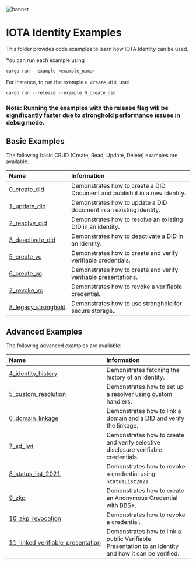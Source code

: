 ![banner](https://github.com/iotaledger/identity.rs/raw/HEAD/.github/banner_identity.svg)

# IOTA Identity Examples

This folder provides code examples to learn how IOTA Identity can be used.

You can run each example using

```rust
cargo run --example <example_name>
```

For instance, to run the example `0_create_did`, use:

```rust
cargo run --release --example 0_create_did
```

### Note: Running the examples with the release flag will be significantly faster due to stronghold performance issues in debug mode.

## Basic Examples

The following basic CRUD (Create, Read, Update, Delete) examples are available:

| Name                                                    | Information                                                                          |
| :------------------------------------------------------ | :----------------------------------------------------------------------------------- |
| [0_create_did](./0_basic/0_create_did.rs)               | Demonstrates how to create a DID Document and publish it in a new identity.          |
| [1_update_did](./0_basic/1_update_did.rs)               | Demonstrates how to update a DID document in an existing identity.                   |
| [2_resolve_did](./0_basic/2_resolve_did.rs)             | Demonstrates how to resolve an existing DID in an identity.                          |
| [3_deactivate_did](./0_basic/3_deactivate_did.rs)       | Demonstrates how to deactivate a DID in an identity.                                 |
| [5_create_vc](./0_basic/5_create_vc.rs)                 | Demonstrates how to create and verify verifiable credentials.                        |
| [6_create_vp](./0_basic/6_create_vp.rs)                 | Demonstrates how to create and verify verifiable presentations.                      |
| [7_revoke_vc](./0_basic/7_revoke_vc.rs)                 | Demonstrates how to revoke a verifiable credential.                                  |
| [8_legacy_stronghold](./0_basic/8_legacy_stronghold.rs) | Demonstrates how to use stronghold for secure storage..                              |

## Advanced Examples

The following advanced examples are available:

| Name                                                                                   | Information                                                                                              |
| :------------------------------------------------------------------------------------- | :------------------------------------------------------------------------------------------------------- |
| [4_identity_history](./1_advanced/4_identity_history.rs)                               | Demonstrates fetching the history of an identity.                                                        |
| [5_custom_resolution](./1_advanced/5_custom_resolution.rs)                             | Demonstrates how to set up a resolver using custom handlers.                                             |
| [6_domain_linkage](./1_advanced/6_domain_linkage)                                      | Demonstrates how to link a domain and a DID and verify the linkage.                                      |
| [7_sd_jwt](./1_advanced/7_sd_jwt)                                                      | Demonstrates how to create and verify selective disclosure verifiable credentials.                       |
| [8_status_list_2021](./1_advanced/8_status_list_2021.rs)                               | Demonstrates how to revoke a credential using `StatusList2021`.                                          |
| [9_zkp](./1_advanced/9_zkp.rs)                                                         | Demonstrates how to create an Anonymous Credential with BBS+.                                            |
| [10_zkp_revocation](./1_advanced/10_zkp_revocation.rs)                                 | Demonstrates how to revoke a credential.                                                                 |
| [11_linked_verifiable_presentation](./1_advanced/11_linked_verifiable_presentation.rs) | Demonstrates how to link a public Verifiable Presentation to an identity and how it can be verified.     |
